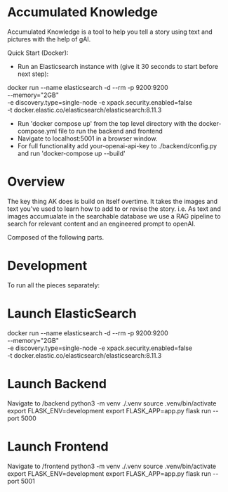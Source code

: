 # Accumulated Knowledge

Accumulated Knowledge is a tool to help you tell a story using text and pictures with the help of gAI.

Quick Start (Docker):
- Run an Elasticsearch instance with (give it 30 seconds to start before next step):

docker run --name elasticsearch -d --rm -p 9200:9200 \
    --memory="2GB" \
    -e discovery.type=single-node -e xpack.security.enabled=false \
    -t docker.elastic.co/elasticsearch/elasticsearch:8.11.3    

- Run 'docker compose up' from the top level directory with the docker-compose.yml file to run the backend and frontend
- Navigate to localhost:5001 in a browser window.
- For full functionality add your-openai-api-key to ./backend/config.py and run 'docker-compose up --build'


# Overview

The key thing AK does is build on itself overtime. It takes the images and text you've used to learn how to add to or revise the story. i.e. As text and images accumualate in the searchable database we use a RAG pipeline to search for relevant content and an engineered prompt to openAI. 

Composed of the following parts.


# Development

To run all the pieces separately:

# Launch ElasticSearch
docker run --name elasticsearch -d --rm -p 9200:9200 \
    --memory="2GB" \
    -e discovery.type=single-node -e xpack.security.enabled=false \
    -t docker.elastic.co/elasticsearch/elasticsearch:8.11.3    

# Launch Backend
Navigate to /backend
python3 -m venv ./.venv
source .venv/bin/activate
export FLASK_ENV=development
export FLASK_APP=app.py
flask run --port 5000

# Launch Frontend
Navigate to /frontend
python3 -m venv ./.venv
source .venv/bin/activate
export FLASK_ENV=development
export FLASK_APP=app.py
flask run --port 5001    

